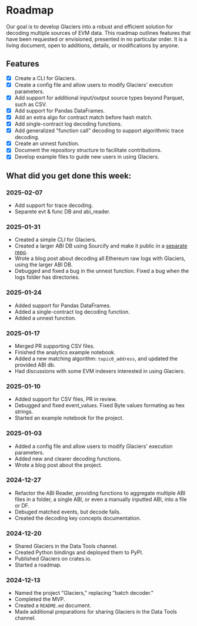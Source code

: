 # Roadmap

Our goal is to develop Glaciers into a robust and efficient solution for decoding multiple sources of EVM data. This roadmap outlines features that have been requested or envisioned, presented in no particular order. It is a living document, open to additions, details, or modifications by anyone.

## Features

- [x] Create a CLI for Glaciers.
- [x] Create a config file and allow users to modify Glaciers' execution parameters.
- [x] Add support for additional input/output source types beyond Parquet, such as CSV.
- [x] Add support for Pandas DataFrames.
- [x] Add an extra algo for contract match before hash match.
- [x] Add single-contract log decoding functions.
- [x] Add generalized "function call" decoding to support algorithmic trace decoding.
- [x] Create an unnest function.
- [x] Document the repository structure to facilitate contributions.
- [x] Develop example files to guide new users in using Glaciers.

## What did you get done this week:

### 2025-02-07
- Add support for trace decoding.
- Separete evt & func DB and abi_reader.

### 2025-01-31
- Created a simple CLI for Glaciers.
- Created a larger ABI DB using Sourcify and make it public in a [separate repo](https://github.com/yulesa/sourcify_abis).
- Wrote a blog post about decoding all Ethereum raw logs with Glaciers, using the larger ABI DB.
- Debugged and fixed a bug in the unnest function. Fixed a bug when the logs folder has directories.

### 2025-01-24
- Added support for Pandas DataFrames.
- Added a single-contract log decoding function.
- Added a unnest function.

### 2025-01-17
- Merged PR supporting CSV files.
- Finished the analytics example notebook.
- Added a new matching algorithm: `topic0_address`, and updated the provided ABI db.
- Had discussions with some EVM indexers interested in using Glaciers.

### 2025-01-10
- Added support for CSV files, PR in review.
- Debugged and fixed event_values. Fixed Byte values formating as hex strings.
- Started an example notebook for the project.

### 2025-01-03
- Added a config file and allow users to modify Glaciers' execution parameters.
- Added new and clearer decoding functions.
- Wrote a blog post about the project.

### 2024-12-27
 - Refactor the ABI Reader, providing functions to aggregate multiple ABI files in a folder, a single ABI, or even a manually inputted ABI, into a file or DF.
 - Debuged matched events, but decode fails.
 - Created the decoding key concepts documentation.

### 2024-12-20
- Shared Glaciers in the Data Tools channel.
- Created Python bindings and deployed them to PyPI.
- Published Glaciers on crates.io.
- Started a roadmap.

### 2024-12-13
- Named the project "Glaciers," replacing "batch decoder."
- Completed the MVP.
- Created a `README.md` document.
- Made additional preparations for sharing Glaciers in the Data Tools channel.

